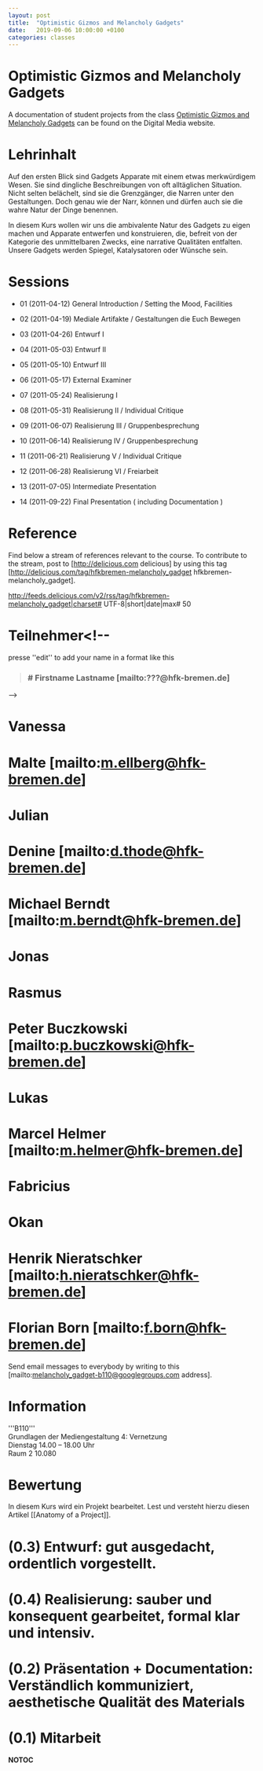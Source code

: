 ```yaml
---
layout: post
title:  "Optimistic Gizmos and Melancholy Gadgets"
date:   2019-09-06 10:00:00 +0100
categories: classes
---
```


# Optimistic Gizmos and Melancholy Gadgets

A documentation of student projects from the class [Optimistic Gizmos and Melancholy Gadgets](http://digitalmedia-bremen.de/course/optimistic-gizmos-and-melancholy-gadgets/) can be found on the Digital Media website.

# Lehrinhalt
Auf den ersten Blick sind Gadgets Apparate mit einem etwas merkwürdigem Wesen. Sie sind dingliche Beschreibungen von oft alltäglichen Situation. Nicht selten belächelt, sind sie die Grenzgänger, die Narren unter den Gestaltungen. Doch genau wie der Narr, können und dürfen auch sie die wahre Natur der Dinge benennen.

In diesem Kurs wollen wir uns die ambivalente Natur des Gadgets zu eigen machen und Apparate entwerfen und konstruieren, die, befreit von der Kategorie des unmittelbaren Zwecks, eine narrative Qualitäten entfalten. Unsere Gadgets werden Spiegel, Katalysatoren oder Wünsche sein.


# Sessions
* 01 (2011-04-12) General Introduction / Setting the Mood, Facilities
* 02 (2011-04-19) Mediale Artifakte / Gestaltungen die Euch Bewegen
* 03 (2011-04-26) Entwurf I
* 04 (2011-05-03) Entwurf II
* 05 (2011-05-10) Entwurf III

* 06 (2011-05-17) External Examiner <!--'Patrick Kochlik'-->

* 07 (2011-05-24) Realisierung I
* 08 (2011-05-31) Realisierung II / Individual Critique
* 09 (2011-06-07) Realisierung III / Gruppenbesprechung
* 10 (2011-06-14) Realisierung IV / Gruppenbesprechung
* 11 (2011-06-21) Realisierung V / Individual Critique

* 12 (2011-06-28) Realisierung VI / Freiarbeit
* 13 (2011-07-05) Intermediate Presentation
* 14 (2011-09-22) Final Presentation ( including Documentation )

# Reference
Find below a stream of references relevant to the course. To contribute to the stream, post to [http://delicious.com delicious] by using this tag [http://delicious.com/tag/hfkbremen-melancholy_gadget hfkbremen-melancholy_gadget].

<rss>http://feeds.delicious.com/v2/rss/tag/hfkbremen-melancholy_gadget|charset# UTF-8|short|date|max# 50</rss>

<!--
Or post images and videos to this [http://melancholy_gadget-b110.tumblr.com tumblr]. You need to be invited to participate.

<rss>http://melancholy_gadget-b110.tumblr.com/rss|charset# UTF-8|short|date|max# 50</rss>
-->


# Teilnehmer<!--
presse ''edit'' to add your name in a format like this

<blockquote><h3><nowiki># Firstname Lastname [mailto:???@hfk-bremen.de]</nowiki></h3></blockquote>
-->

# Vanessa
# Malte [mailto:m.ellberg@hfk-bremen.de]
# Julian
# Denine [mailto:d.thode@hfk-bremen.de]
# Michael Berndt [mailto:m.berndt@hfk-bremen.de]
# Jonas
# Rasmus
# Peter Buczkowski [mailto:p.buczkowski@hfk-bremen.de]
# Lukas
# Marcel Helmer [mailto:m.helmer@hfk-bremen.de]
# Fabricius
# Okan
# Henrik Nieratschker [mailto:h.nieratschker@hfk-bremen.de]
# Florian Born [mailto:f.born@hfk-bremen.de]

Send email messages to everybody by writing to this [mailto:melancholy_gadget-b110@googlegroups.com address].


# Information
'''B110'''<br/>
Grundlagen der Mediengestaltung 4: Vernetzung<br/>
Dienstag 14.00 – 18.00 Uhr<br/>
Raum 2 10.080


# Bewertung
In diesem Kurs wird ein Projekt bearbeitet. Lest und versteht hierzu diesen Artikel [[Anatomy of a Project]].

# (0.3) Entwurf: gut ausgedacht, ordentlich vorgestellt.
# (0.4) Realisierung: sauber und konsequent gearbeitet, formal klar und intensiv.
# (0.2) Präsentation + Documentation: Verständlich kommuniziert, aesthetische Qualität des Materials
# (0.1) Mitarbeit


__NOTOC__


